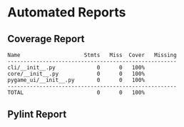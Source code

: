 # Automated Reports
## Coverage Report
```text
Name                    Stmts   Miss  Cover   Missing
-----------------------------------------------------
cli/__init__.py             0      0   100%
core/__init__.py            0      0   100%
pygame_ui/__init__.py       0      0   100%
-----------------------------------------------------
TOTAL                       0      0   100%

```
## Pylint Report
```text

```
